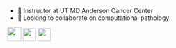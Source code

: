 - 🔭 Instructor at UT MD Anderson Cancer Center
- 👯 Looking to collaborate on computational pathology

<a href="http://chenpingjun.com/" alt="Homepage"><img src="https://img.icons8.com/external-flatarticons-blue-flatarticons/65/000000/external-homepage-web-hosting-flatarticons-blue-flatarticons.png" height="32px"/></a>
<a href="https://scholar.google.com/citations?user=vXuam0cAAAAJ" alt="Google Scholar"><img src="http://chenpingjun.com/pics/icons/google_scholar.png" height="30px"/></a>
<a href="https://orcid.org/0000-0003-0528-1713" alt="ORCID"><img src="http://chenpingjun.com/pics/icons/orcid.png" height="30px"/></a>
